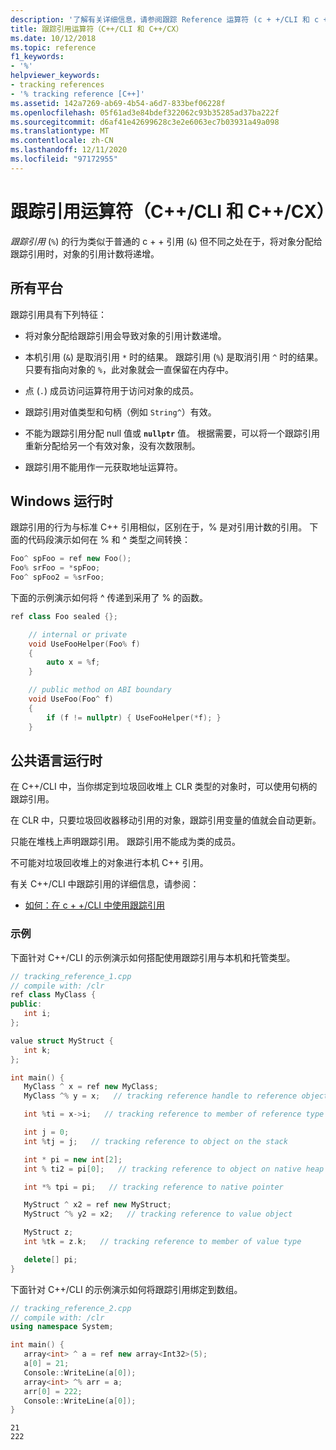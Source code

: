```yaml
---
description: '了解有关详细信息，请参阅跟踪 Reference 运算符 (c + +/CLI 和 c + +/CX) '
title: 跟踪引用运算符（C++/CLI 和 C++/CX）
ms.date: 10/12/2018
ms.topic: reference
f1_keywords:
- '%'
helpviewer_keywords:
- tracking references
- '% tracking reference [C++]'
ms.assetid: 142a7269-ab69-4b54-a6d7-833bef06228f
ms.openlocfilehash: 05f61ad3e84bdef322062c93b35285ad37ba222f
ms.sourcegitcommit: d6af41e42699628c3e2e6063ec7b03931a49a098
ms.translationtype: MT
ms.contentlocale: zh-CN
ms.lasthandoff: 12/11/2020
ms.locfileid: "97172955"
---
```

# <a name="tracking-reference-operator-ccli-and-ccx"></a>跟踪引用运算符（C++/CLI 和 C++/CX）

*跟踪引用* (`%`) 的行为类似于普通的 c + + 引用 (`&`) 但不同之处在于，将对象分配给跟踪引用时，对象的引用计数将递增。

## <a name="all-platforms"></a>所有平台

跟踪引用具有下列特征：

- 将对象分配给跟踪引用会导致对象的引用计数递增。

- 本机引用 (`&`) 是取消引用 `*` 时的结果。 跟踪引用 (`%`) 是取消引用 `^` 时的结果。 只要有指向对象的 `%`，此对象就会一直保留在内存中。

- 点 (`.`) 成员访问运算符用于访问对象的成员。

- 跟踪引用对值类型和句柄（例如 `String^`）有效。

- 不能为跟踪引用分配 null 值或 **`nullptr`** 值。 根据需要，可以将一个跟踪引用重新分配给另一个有效对象，没有次数限制。

- 跟踪引用不能用作一元获取地址运算符。

## <a name="windows-runtime"></a>Windows 运行时

跟踪引用的行为与标准 C++ 引用相似，区别在于，% 是对引用计数的引用。 下面的代码段演示如何在 % 和 ^ 类型之间转换：

```cpp
Foo^ spFoo = ref new Foo();
Foo% srFoo = *spFoo;
Foo^ spFoo2 = %srFoo;
```

下面的示例演示如何将 ^ 传递到采用了 % 的函数。

```cpp
ref class Foo sealed {};

    // internal or private
    void UseFooHelper(Foo% f)
    {
        auto x = %f;
    }

    // public method on ABI boundary
    void UseFoo(Foo^ f)
    {
        if (f != nullptr) { UseFooHelper(*f); }
    }
```

## <a name="common-language-runtime"></a>公共语言运行时

在 C++/CLI 中，当你绑定到垃圾回收堆上 CLR 类型的对象时，可以使用句柄的跟踪引用。

在 CLR 中，只要垃圾回收器移动引用的对象，跟踪引用变量的值就会自动更新。

只能在堆栈上声明跟踪引用。 跟踪引用不能成为类的成员。

不可能对垃圾回收堆上的对象进行本机 C++ 引用。

有关 C++/CLI 中跟踪引用的详细信息，请参阅：

- [如何：在 c + +/CLI 中使用跟踪引用](../dotnet/how-to-use-tracking-references-in-cpp-cli.md)

### <a name="examples"></a>示例

下面针对 C++/CLI 的示例演示如何搭配使用跟踪引用与本机和托管类型。

```cpp
// tracking_reference_1.cpp
// compile with: /clr
ref class MyClass {
public:
   int i;
};

value struct MyStruct {
   int k;
};

int main() {
   MyClass ^ x = ref new MyClass;
   MyClass ^% y = x;   // tracking reference handle to reference object

   int %ti = x->i;   // tracking reference to member of reference type

   int j = 0;
   int %tj = j;   // tracking reference to object on the stack

   int * pi = new int[2];
   int % ti2 = pi[0];   // tracking reference to object on native heap

   int *% tpi = pi;   // tracking reference to native pointer

   MyStruct ^ x2 = ref new MyStruct;
   MyStruct ^% y2 = x2;   // tracking reference to value object

   MyStruct z;
   int %tk = z.k;   // tracking reference to member of value type

   delete[] pi;
}
```

下面针对 C++/CLI 的示例演示如何将跟踪引用绑定到数组。

```cpp
// tracking_reference_2.cpp
// compile with: /clr
using namespace System;

int main() {
   array<int> ^ a = ref new array<Int32>(5);
   a[0] = 21;
   Console::WriteLine(a[0]);
   array<int> ^% arr = a;
   arr[0] = 222;
   Console::WriteLine(a[0]);
}
```

```Output
21
222
```
